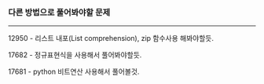 ### 다른 방법으로 풀어봐야할 문제
---
12950 - 리스트 내포(List comprehension), zip 함수사용 해봐야할듯.

17682 - 정규표현식을 사용해서 풀어봐야할듯.

17681 - python 비트연산 사용해서 풀어볼것.
